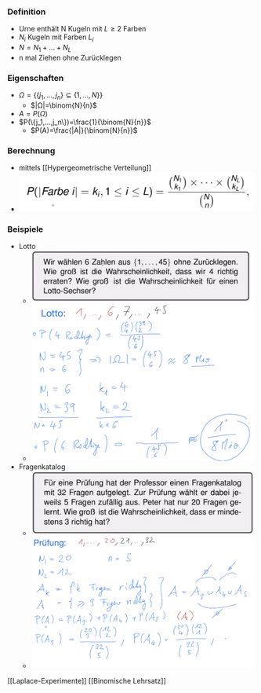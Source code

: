 ### Definition
+ Urne enthält N Kugeln mit $L ≥ 2$ Farben
+ $N_i$ Kugeln mit Farben $L_i$
+ $N=N_1+...+N_L$
+ n mal Ziehen ohne Zurücklegen

### Eigenschaften
+ $Ω=\{\{j_1,...,j_n\}⊆\{1,...,N\}\}$
	+ $|Ω|=\binom{N}{n}$
+ $A=P(Ω)$
+ $P(\{j_1,...,j_n\})=\frac{1}{\binom{N}{n}}$
	+ $P(A)=\frac{|A|}{\binom{N}{n}}$

### Berechnung
+ mittels [[Hypergeometrische Verteilung]]
+ ![](../../../z_images/Pasted%20image%2020221004161550.png) 

### Beispiele  
+ Lotto
	+ ![](../../../z_images/Pasted%20image%2020221004155732.png)
	+ ![](../../../z_images/Pasted%20image%2020221004160202.png)
+ Fragenkatalog
	+ ![](../../../z_images/Pasted%20image%2020221004160235.png)
	+ ![](../../../z_images/Pasted%20image%2020221004160638.png)

[[Laplace-Experimente]] [[Binomische Lehrsatz]]
